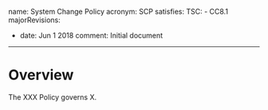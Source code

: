 name: System Change Policy
acronym: SCP
satisfies:
  TSC:
    - CC8.1
majorRevisions:
  - date: Jun 1 2018
    comment: Initial document
---

# Overview

The XXX Policy governs X.
